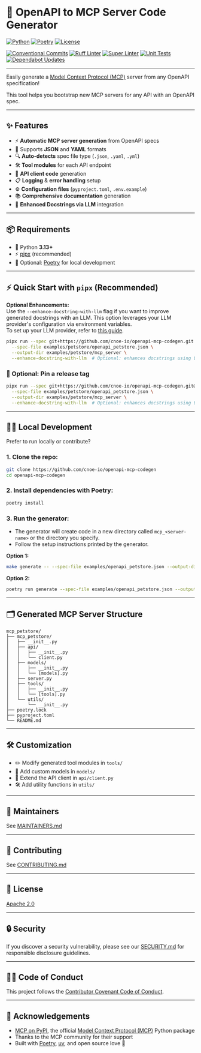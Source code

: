 # 🚀 OpenAPI to MCP Server Code Generator

[![Python](https://img.shields.io/badge/python-3.8%2B-blue?logo=python)](https://www.python.org/)
[![Poetry](https://img.shields.io/badge/poetry-1.0%2B-blueviolet?logo=python)](https://python-poetry.org/)
[![License](https://img.shields.io/badge/license-Apache%202.0-green)](LICENSE)

[![Conventional Commits](https://github.com/cnoe-io/openapi-mcp-codegen/actions/workflows/conventional_commits.yml/badge.svg)](https://github.com/cnoe-io/openapi-mcp-codegen/actions/workflows/conventional_commits.yml)
[![Ruff Linter](https://github.com/cnoe-io/openapi-mcp-codegen/actions/workflows/ruff.yml/badge.svg)](https://github.com/cnoe-io/openapi-mcp-codegen/actions/workflows/ruff.yml)
[![Super Linter](https://github.com/cnoe-io/openapi-mcp-codegen/actions/workflows/superlinter.yml/badge.svg)](https://github.com/cnoe-io/openapi-mcp-codegen/actions/workflows/superlinter.yml)
[![Unit Tests](https://github.com/cnoe-io/openapi-mcp-codegen/actions/workflows/unittest.yaml/badge.svg)](https://github.com/cnoe-io/openapi-mcp-codegen/actions/workflows/unittest.yaml)
[![Dependabot Updates](https://github.com/cnoe-io/openapi-mcp-codegen/actions/workflows/dependabot/dependabot-updates/badge.svg)](https://github.com/cnoe-io/openapi-mcp-codegen/actions/workflows/dependabot/dependabot-updates)

---

Easily generate a [Model Context Protocol (MCP)](https://modelcontextprotocol.io/introduction) server from any OpenAPI specification!

This tool helps you bootstrap new MCP servers for any API with an OpenAPI spec.

---

## ✨ Features

- ⚡ **Automatic MCP server generation** from OpenAPI specs
- 📝 Supports **JSON** and **YAML** formats
- 🔍 **Auto-detects** spec file type (`.json`, `.yaml`, `.yml`)
- 🛠️ **Tool modules** for each API endpoint
- 🤖 **API client code** generation
- 📋 **Logging** & **error handling** setup
- ⚙️ **Configuration files** (`pyproject.toml`, `.env.example`)
- 📚 **Comprehensive documentation** generation
- 🤖 **Enhanced Docstrings via LLM** integration

---

## 📦 Requirements

- 🐍 Python **3.13+**
- ⚡ [pipx](https://github.com/pipxproject/pipx) (recommended)
- 🧪 Optional: [Poetry](https://python-poetry.org/) for local development

---

## ⚡ Quick Start with `pipx` (Recommended)

**Optional Enhancements:**  
Use the `--enhance-docstring-with-llm` flag if you want to improve generated docstrings with an LLM. This option leverages your LLM provider's configuration via environment variables.  
To set up your LLM provider, refer to [this guide](https://cnoe-io.github.io/ai-platform-engineering/getting-started/docker-compose/configure-llms).

```bash
pipx run --spec git+https://github.com/cnoe-io/openapi-mcp-codegen.git openapi_mcp_codegen \
  --spec-file examples/petstore/openapi_petstore.json \
  --output-dir examples/petstore/mcp_server \
  --enhance-docstring-with-llm  # Optional: enhances docstrings using LLM (see guide)
```

### 📌 Optional: Pin a release tag

```bash
pipx run --spec git+https://github.com/cnoe-io/openapi-mcp-codegen.git@v0.2.0 openapi_mcp_codegen \
  --spec-file examples/petstore/openapi_petstore.json \
  --output-dir examples/petstore/mcp_server \
  --enhance-docstring-with-llm  # Optional: enhances docstrings using LLM (see guide)
```

---

## 🧑‍💻 Local Development

Prefer to run locally or contribute?

### 1. **Clone the repo:**

```bash
git clone https://github.com/cnoe-io/openapi-mcp-codegen
cd openapi-mcp-codegen
```

### 2. **Install dependencies with Poetry:**

```bash
poetry install
```

### 3. **Run the generator:**

- The generator will create code in a new directory called `mcp_<server-name>` or the directory you specify.
- Follow the setup instructions printed by the generator.

**Option 1:**

```bash
make generate -- --spec-file examples/openapi_petstore.json --output-dir examples/mcp_petstore
```

**Option 2:**

```bash
poetry run generate --spec-file examples/openapi_petstore.json --output-dir examples/mcp_petstore
```

---

## 🗂️ Generated MCP Server Structure

```text
mcp_petstore/
├── mcp_petstore/
│   ├── __init__.py
│   ├── api/
│   │   ├── __init__.py
│   │   └── client.py
│   ├── models/
│   │   ├── __init__.py
│   │   └── [models].py
│   ├── server.py
│   ├── tools/
│   │   ├── __init__.py
│   │   └── [tools].py
│   └── utils/
│       └── __init__.py
├── poetry.lock
├── pyproject.toml
└── README.md
```

---

## 🛠️ Customization

- ✏️ Modify generated tool modules in `tools/`
- 🧩 Add custom models in `models/`
- 🔌 Extend the API client in `api/client.py`
- 🛠️ Add utility functions in `utils/`

---

## 👥 Maintainers

See [MAINTAINERS.md](MAINTAINERS.md)

---

## 🤝 Contributing

See [CONTRIBUTING.md](CONTRIBUTING.md)

---

## 📄 License

[Apache 2.0](LICENSE)

---

## 🔒 Security

If you discover a security vulnerability, please see our [SECURITY.md](SECURITY.md) for responsible disclosure guidelines.

---

## 🧑‍💼 Code of Conduct

This project follows the [Contributor Covenant Code of Conduct](CODE_OF_CONDUCT.md).

---

## 🙏 Acknowledgements

- [MCP on PyPI](https://pypi.org/project/mcp/), the official [Model Context Protocol (MCP)](https://modelcontextprotocol.io/) Python package
- Thanks to the MCP community for their support
- Built with [Poetry](https://python-poetry.org/), [uv](https://github.com/astral-sh/uv), and open source love 💜

